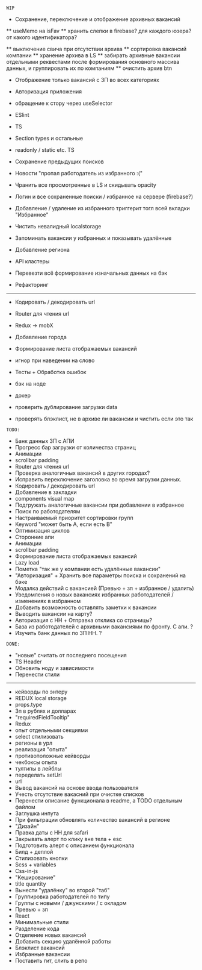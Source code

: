`WIP` 

* Сохранение, переключение и отображение архивных вакансий

** useMemo на isFav
** хранить слепки в firebase? для каждого юзера? от какого идентификатора?

** выключение свича при отсутствии архива
** сортировка вакансий компании
** хранение архива в LS
** забирать архивные вакансии отдельными реквестами после формирования основного массива данных, и группировать их по компаниям
** очистить архив btn


* Отображение только вакансий с ЗП во всех категориях


* Авторизация приложения

* обращение к стору через useSelector

* ESlint
* TS

* Section types и остальные
* readonly / static etc. TS




* Сохранение предыдущих поисков
* Новости "пропал работодатель из избранного :("
* Чранить все просмотренные в LS и скидывать opacity
* Логин и все сохраненные поиски / избранное на сервере (firebase?)

* Добавление / удаление из избранного триггерит тогл всей вкладки "Избранное"
* Чистить невалидный localstorage
* Запоминать вакансии у избранных и показывать удалённые
* Добавление региона
* API кластеры

* Перевезти всё формирование изначальных данных на бэк

* Рефакторинг
___

* Кодировать / декодировать url
* Router для чтения url

* Redux -> mobX

* Добавление города 

* Формирование листа отображаемых вакансий
* игнор при наведении на слово
* Тесты + Обработка ошибок
* бэк на ноде
* докер
* проверить дублирование загрузки data
* проверять блэклист, не в архиве ли вакансии и чистить если это так
 
`TODO:`

* Банк данных ЗП с АПИ
* Прогресс бар загрузки от количества страниц
* Анимации
* scrollbar padding
* Router для чтения url
* Проверка аналогичных вакансий в других городах?
* Исправить переключение заголовка во время загрузки данных.
* Кодировать / декодировать url
* Добавление в закладки
* components visual map
* Подгружать аналогичные вакансии при добавлении в избранное
* Поиск по работодателям
* Настраиваемый приоритет сортировки групп
* Keyword "может быть A, если есть B"
* Оптимизация циклов
* Сторонние апи
* Анимации
* scrollbar padding
* Формирование листа отображаемых вакансий
* Lazy load
* Пометка "так же у компании есть удалённые вакансии"
* "Авторизация" + Хранить все параметры поиска и сохранений на бэке
* Модалка действий с вакансией (Превью + зп + избранное / удалить)
* Уведомления о новых вакансиях избранных работодателей / изменениях в избранном
* Добавить возможность оставлять заметки к вакансии
* Выводить вакансии на карту?
* Авторизация с HH + Отправка отклика со страницы?
* База из работодателей с архивными вакансиями по фронту. С апи. ?
* Изучить банк данных по ЗП HH. ?

`DONE:`

* "новые" считать от последнего посещения
* TS Header
* Обновить ноду и зависимости
* Перенести стили
---
* кейворды по энтеру
* REDUX local storage
* props.type
* Зп в рублях и долларах
* "requiredFieldTooltip"
* Redux
* опыт отдельными секциями
* select стилизовать
* регионы в урл
* реализация "опыта"
* противоположные кейворды
* чекбоксы опыта
* тултипы в лейблы
* переделать setUrl 
* url
* Вывод вакансий на основе ввода пользователя
* Учесть отсутствие вакасний при очистке списков
* Перенести описание функционала в readme, а TODO отдельным файлом
* Заглушка инпута
* При фильтрации обновлять количество вакансий в регионе
* "Дизайн"
* Правка даты с HH для safari
* Закрывать алерт по клику вне тела + esc
* Подготовить алерт с описанием функционала
* Билд + деплой
* Стилизовать кнопки
* Scss + variables
* Css-in-js
* "Кеширование"
* title quantity
* Вынести "удалёнку" во второй "таб"
* Группировка работодателей по типу
* Группы с новыми / джунскими / с окладом
* Превью + зп
* React
* Минимальные стили
* Разделение кода
* Отделение новых вакансий
* Добавить секцию удалённой работы
* Блэклист вакансий
* Избранные вакансии
* Поставить гит, слить в репо